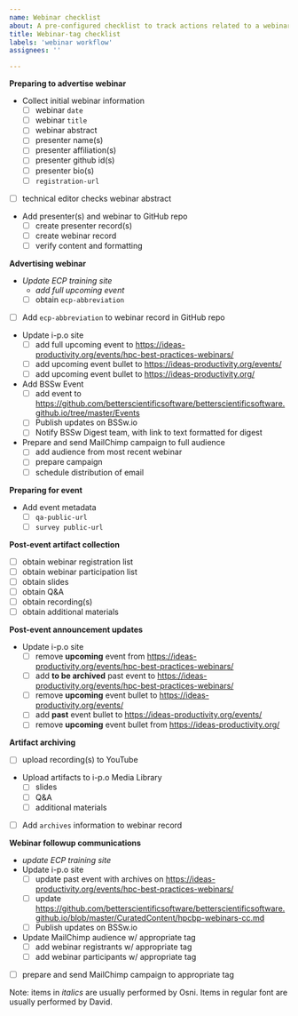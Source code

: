 ```yaml
---
name: Webinar checklist
about: A pre-configured checklist to track actions related to a webinar
title: Webinar-tag checklist
labels: 'webinar workflow'
assignees: ''

---
```

**Preparing to advertise webinar**
- Collect initial webinar information
  - [ ] webinar `date`
  - [ ] webinar `title`
  - [ ] webinar abstract
  - [ ] presenter name(s)
  - [ ] presenter affiliation(s)
  - [ ] presenter github id(s)
  - [ ] presenter bio(s)
  - [ ] `registration-url`
- [ ] technical editor checks webinar abstract
- Add presenter(s) and webinar to GitHub repo
  - [ ] create presenter record(s)
  - [ ] create webinar record
  - [ ] verify content and formatting

**Advertising webinar**
- *Update ECP training site*
  - *add full upcoming event*
  - [ ] obtain `ecp-abbreviation`
- [ ] Add `ecp-abbreviation` to webinar record in GitHub repo
- Update i-p.o site
  - [ ] add full upcoming event to <https://ideas-productivity.org/events/hpc-best-practices-webinars/>
  - [ ] add upcoming event bullet to <https://ideas-productivity.org/events/>
  - [ ] add upcoming event bullet to <https://ideas-productivity.org/>
- Add BSSw Event 
  - [ ] add event to <https://github.com/betterscientificsoftware/betterscientificsoftware.github.io/tree/master/Events>
   - [ ] Publish updates on BSSw.io
  - [ ] Notify BSSw Digest team, with link to text formatted for digest
- Prepare and send MailChimp campaign to full audience
  - [ ] add audience from most recent webinar
  - [ ] prepare campaign
  - [ ] schedule distribution of email

**Preparing for event**
- Add event metadata
  - [ ] `qa-public-url`
  - [ ] `survey public-url`

**Post-event artifact collection**
- [ ] obtain webinar registration list
- [ ] obtain webinar participation list
- [ ] obtain slides
- [ ] obtain Q&A
- [ ] obtain recording(s)
- [ ] obtain additional materials

**Post-event announcement updates**
- Update i-p.o site
  - [ ] remove **upcoming** event from <https://ideas-productivity.org/events/hpc-best-practices-webinars/>
  - [ ] add **to be archived** past event to <https://ideas-productivity.org/events/hpc-best-practices-webinars/>
  - [ ] remove **upcoming** event bullet to <https://ideas-productivity.org/events/>
  - [ ] add **past** event bullet to <https://ideas-productivity.org/events/>
  - [ ] remove **upcoming** event bullet from <https://ideas-productivity.org/>

**Artifact archiving**
- [ ] upload recording(s) to YouTube
- Upload artifacts to i-p.o Media Library
  - [ ] slides
  - [ ] Q&A
  - [ ] additional materials
- [ ] Add `archives` information to webinar record

**Webinar followup communications**
- *update ECP training site*
- Update i-p.o site
  - [ ] update past event with archives on <https://ideas-productivity.org/events/hpc-best-practices-webinars/>
  - [ ] update <https://github.com/betterscientificsoftware/betterscientificsoftware.github.io/blob/master/CuratedContent/hpcbp-webinars-cc.md>
  - [ ] Publish updates on BSSw.io
- Update MailChimp audience w/ appropriate tag
  - [ ] add webinar registrants w/ appropriate tag
  - [ ] add webinar participants w/ appropriate tag
- [ ] prepare and send MailChimp campaign to appropriate tag

Note: items in *italics* are usually performed by Osni.  Items in regular font are usually performed by David.
